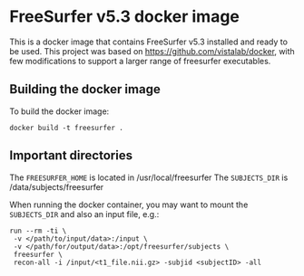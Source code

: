 # FreeSurfer v5.3 docker image

This is a docker image that contains FreeSurfer v5.3 installed and ready to be used. This project was based on https://github.com/vistalab/docker, with few modifications to support a larger range of freesurfer executables.

## Building the docker image
To build the docker image:

```shell
docker build -t freesurfer .
```

## Important directories
The `FREESURFER_HOME` is located in /usr/local/freesurfer
The `SUBJECTS_DIR` is /data/subjects/freesurfer

When running the docker container, you may want to mount the `SUBJECTS_DIR` and also an input file, e.g.:

```shell
run --rm -ti \
 -v </path/to/input/data>:/input \
 -v </path/for/output/data>:/opt/freesurfer/subjects \
 freesurfer \
 recon-all -i /input/<t1_file.nii.gz> -subjid <subjectID> -all
```
